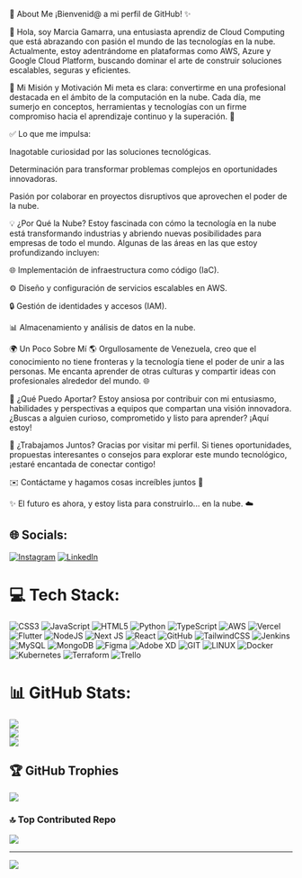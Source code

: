 💫 About Me
¡Bienvenid@ a mi perfil de GitHub! ✨

👋 Hola, soy Marcia Gamarra, una entusiasta aprendiz de Cloud Computing que está abrazando con pasión el mundo de las tecnologías en la nube. Actualmente, estoy adentrándome en plataformas como AWS, Azure y Google Cloud Platform, buscando dominar el arte de construir soluciones escalables, seguras y eficientes.

🚀 Mi Misión y Motivación
Mi meta es clara: convertirme en una profesional destacada en el ámbito de la computación en la nube. Cada día, me sumerjo en conceptos, herramientas y tecnologías con un firme compromiso hacia el aprendizaje continuo y la superación. 🌟

✅ Lo que me impulsa:

Inagotable curiosidad por las soluciones tecnológicas.

Determinación para transformar problemas complejos en oportunidades innovadoras.

Pasión por colaborar en proyectos disruptivos que aprovechen el poder de la nube.

💡 ¿Por Qué la Nube?
Estoy fascinada con cómo la tecnología en la nube está transformando industrias y abriendo nuevas posibilidades para empresas de todo el mundo. Algunas de las áreas en las que estoy profundizando incluyen:

🌐 Implementación de infraestructura como código (IaC).

⚙️ Diseño y configuración de servicios escalables en AWS.

🔒 Gestión de identidades y accesos (IAM).

📊 Almacenamiento y análisis de datos en la nube.

🌍 Un Poco Sobre Mí
🌎 Orgullosamente de Venezuela, creo que el conocimiento no tiene fronteras y la tecnología tiene el poder de unir a las personas. Me encanta aprender de otras culturas y compartir ideas con profesionales alrededor del mundo. 🌐

💼 ¿Qué Puedo Aportar?
Estoy ansiosa por contribuir con mi entusiasmo, habilidades y perspectivas a equipos que compartan una visión innovadora. ¿Buscas a alguien curioso, comprometido y listo para aprender? ¡Aquí estoy!

🤝 ¿Trabajamos Juntos?
Gracias por visitar mi perfil. Si tienes oportunidades, propuestas interesantes o consejos para explorar este mundo tecnológico, ¡estaré encantada de conectar contigo!

✉️ Contáctame y hagamos cosas increíbles juntos 🚀

✨ El futuro es ahora, y estoy lista para construirlo... en la nube. ☁️


## 🌐 Socials:
[![Instagram](https://img.shields.io/badge/Instagram-%23E4405F.svg?logo=Instagram&logoColor=white)](https://instagram.com/@gmarcedev) [![LinkedIn](https://img.shields.io/badge/LinkedIn-%230077B5.svg?logo=linkedin&logoColor=white)](https://linkedin.com/in/in/marcia-gamarra-41b77a119) 

# 💻 Tech Stack:
![CSS3](https://img.shields.io/badge/css3-%231572B6.svg?style=for-the-badge&logo=css3&logoColor=white) ![JavaScript](https://img.shields.io/badge/javascript-%23323330.svg?style=for-the-badge&logo=javascript&logoColor=%23F7DF1E) ![HTML5](https://img.shields.io/badge/html5-%23E34F26.svg?style=for-the-badge&logo=html5&logoColor=white) ![Python](https://img.shields.io/badge/python-3670A0?style=for-the-badge&logo=python&logoColor=ffdd54) ![TypeScript](https://img.shields.io/badge/typescript-%23007ACC.svg?style=for-the-badge&logo=typescript&logoColor=white) ![AWS](https://img.shields.io/badge/AWS-%23FF9900.svg?style=for-the-badge&logo=amazon-aws&logoColor=white) ![Vercel](https://img.shields.io/badge/vercel-%23000000.svg?style=for-the-badge&logo=vercel&logoColor=white) ![Flutter](https://img.shields.io/badge/Flutter-%2302569B.svg?style=for-the-badge&logo=Flutter&logoColor=white) ![NodeJS](https://img.shields.io/badge/node.js-6DA55F?style=for-the-badge&logo=node.js&logoColor=white) ![Next JS](https://img.shields.io/badge/Next-black?style=for-the-badge&logo=next.js&logoColor=white) ![React](https://img.shields.io/badge/react-%2320232a.svg?style=for-the-badge&logo=react&logoColor=%2361DAFB) ![GitHub](https://img.shields.io/badge/GitHub-%23121011.svg?style=for-the-badge&logo=github&logoColor=white) ![TailwindCSS](https://img.shields.io/badge/tailwindcss-%2338B2AC.svg?style=for-the-badge&logo=tailwind-css&logoColor=white) ![Jenkins](https://img.shields.io/badge/jenkins-%232C5263.svg?style=for-the-badge&logo=jenkins&logoColor=white) ![MySQL](https://img.shields.io/badge/mysql-%2300f.svg?style=for-the-badge&logo=mysql&logoColor=white) ![MongoDB](https://img.shields.io/badge/MongoDB-%234ea94b.svg?style=for-the-badge&logo=mongodb&logoColor=white) 	![Figma](https://img.shields.io/badge/figma-%23F24E1E.svg?style=for-the-badge&logo=figma&logoColor=white) ![Adobe XD](https://img.shields.io/badge/Adobe%20XD-470137?style=for-the-badge&logo=Adobe%20XD&logoColor=#FF61F6) ![GIT](https://img.shields.io/badge/Git-fc6d26?style=for-the-badge&logo=git&logoColor=white) ![LINUX](https://img.shields.io/badge/Linux-FCC624?style=for-the-badge&logo=linux&logoColor=black) ![Docker](https://img.shields.io/badge/docker-%230db7ed.svg?style=for-the-badge&logo=docker&logoColor=white) ![Kubernetes](https://img.shields.io/badge/kubernetes-%23326ce5.svg?style=for-the-badge&logo=kubernetes&logoColor=white) ![Terraform](https://img.shields.io/badge/terraform-%235835CC.svg?style=for-the-badge&logo=terraform&logoColor=white) ![Trello](https://img.shields.io/badge/Trello-%23026AA7.svg?style=for-the-badge&logo=Trello&logoColor=white)
# 📊 GitHub Stats:
![](https://github-readme-stats.vercel.app/api?username=GMarce&theme=radical&hide_border=false&include_all_commits=false&count_private=false)<br/>
![](https://github-readme-streak-stats.herokuapp.com/?user=GMarce&theme=radical&hide_border=false)<br/>
![](https://github-readme-stats.vercel.app/api/top-langs/?username=GMarce&theme=radical&hide_border=false&include_all_commits=false&count_private=false&layout=compact)

## 🏆 GitHub Trophies
![](https://github-profile-trophy.vercel.app/?username=GMarce&theme=radical&no-frame=false&no-bg=true&margin-w=4)

### 🔝 Top Contributed Repo
![](https://github-contributor-stats.vercel.app/api?username=GMarce&limit=5&theme=dark&combine_all_yearly_contributions=true)

---
[![](https://visitcount.itsvg.in/api?id=GMarce&icon=0&color=0)](https://visitcount.itsvg.in)

<!-- Proudly created with GPRM ( https://gprm.itsvg.in ) -->
